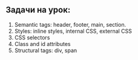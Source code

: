 ## Задачи на урок:

1. Semantic tags: header, footer, main, section.
2. Styles: inline styles, internal CSS, external CSS
3. CSS selectors
4. Class and id attributes
5. Structural tags: div, span